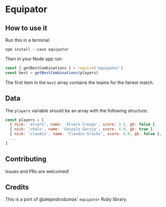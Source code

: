 # Equipator

## How to use it
Run this in a terminal:
```
npm install --save equipator
```

Then in your Node app run:
```js
const { getBestCombinations } = require('equipator')
const best = getBestCombinations(players)
```

The first item in the `best` array contains the teams for the fairest match.

## Data
The `players` variable should be an array with the following structure:

```js
const players = [
  { nick: 'alvaro', name: 'Álvaro Crespo', score: 3.5, gk: false },
  { nick: 'chalo', name: 'Gonzalo García', score: 4.0, gk: true },
  { nick: 'claudio', name: 'Claudio Graiño', score: 4.0, gk: false },
  ...
]
```

## Contributing
Issues and PRs are welcomed!

## Credits
This is a port of @alejandrodumas' `equipator` Ruby library.
